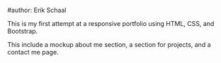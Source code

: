 #author: Erik Schaal

This is my first attempt at a responsive portfolio using HTML, CSS, and Bootstrap.

This include a mockup about me section, a section for projects, and a contact me page.